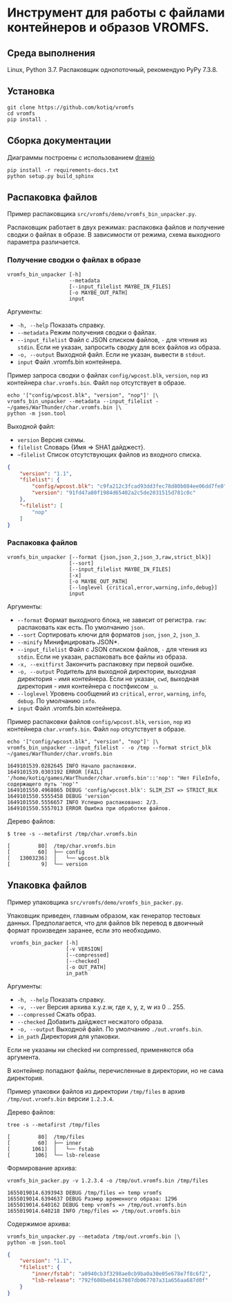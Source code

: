 # Инструмент для работы с файлами контейнеров и образов VROMFS.

## Среда выполнения

Linux, Python 3.7. Распаковщик однопоточный, рекомендую PyPy 7.3.8.

## Установка

```shell
git clone https://github.com/kotiq/vromfs
cd vromfs 
pip install .
```

## Сборка документации

Диаграммы построены с использованием [drawio](https://github.com/jgraph/drawio-desktop/)

```shell
pip install -r requirements-docs.txt
python setup.py build_sphinx
```

## Распаковка файлов

Пример распаковщика `src/vromfs/demo/vromfs_bin_unpacker.py`.

Распаковщик работает в двух режимах: распаковка файлов и получение сводки о файлах в образе. 
В зависимости от режима, схема выходного параметра различается.

### Получение сводки о файлах в образе

```shell
vromfs_bin_unpacker [-h]
                    --metadata
                    [--input_filelist MAYBE_IN_FILES]
                    [-o MAYBE_OUT_PATH]
                    input
```

Аргументы:

- `-h, --help` Показать справку.
- `--metadata` Режим получения сводки о файлах.
- `--input_filelist` Файл с JSON списком файлов, `-` для чтения из `stdin`. Если не указан, запросить сводку для всех 
файлов из образа.
- `-о, --output` Выходной файл. Если не указан, вывести в `stdout`.
- `input` Файл .vromfs.bin контейнера.

Пример запроса сводки о файлах `config/wpcost.blk`, `version`, `nop` из контейнера `char.vromfs.bin`. 
Файл `nop` отсутствует в образе.

```shell
echo '["config/wpcost.blk", "version", "nop"]' |\
vromfs_bin_unpacker --metadata --input_filelist - ~/games/WarThunder/char.vromfs.bin |\
python -m json.tool
```

Выходной файл:

- `version` Версия схемы.
- `filelist` Словарь {Имя => SHA1 дайджест}.
- `~filelist` Список отсутствующих файлов из входного списка.

```json
{
    "version": "1.1",
    "filelist": {
        "config/wpcost.blk": "c9fa212c3fcad93dd3fec78d80b084ee06dd7fe0",
        "version": "91fd47a80f1984d65402a2c5de2031515d781c0c"
    },
    "~filelist": [
        "nop"
    ]
}
```

### Распаковка файлов

```shell
vromfs_bin_unpacker [--format {json,json_2,json_3,raw,strict_blk}]
                    [--sort]
                    [--input_filelist MAYBE_IN_FILES]
                    [-x]                    
                    [-o MAYBE_OUT_PATH]
                    [--loglevel {critical,error,warning,info,debug}]
                    input
```

Аргументы:

- `--format` Формат выходного блока, не зависит от регистра. `raw`: распаковать как есть. По умолчанию `json`.
- `--sort` Сортировать ключи для форматов `json`, `json_2`, `json_3`.
- `--minify` Минифицировать JSON*.
- `--input_filelist` Файл с JSON списком файлов, `-` для чтения из `stdin`. Если не указан, распаковать все файлы из 
образа.
- `-x, --exitfirst` Закончить распаковку при первой ошибке.
- `-o, --output` Родитель для выходной директории, выходная директория - имя контейнера. Если не указан, `cwd`, 
выходная директория - имя контейнера с постфиксом `_u`.
- `--loglevel` Уровень сообщений из `critical`, `error`, `warning`, `info`, `debug`. По умолчанию `info`.
- `input` Файл .vromfs.bin контейнера.

Пример распаковки файлов `config/wpcost.blk`, `version`, `nop` из контейнера `char.vromfs.bin`.
Файл `nop` отсутствует в образе.

```shell
echo '["config/wpcost.blk", "version", "nop"]' |\
vromfs_bin_unpacker --input_filelist - -o /tmp --format strict_blk ~/games/WarThunder/char.vromfs.bin
```
```text
1649101539.0282645 INFO Начало распаковки.
1649101539.0303192 ERROR [FAIL] '/home/kotiq/games/WarThunder/char.vromfs.bin'::'nop': "Нет FileInfo, содержащего путь 'nop'"
1649101550.4968865 DEBUG 'config/wpcost.blk': SLIM_ZST => STRICT_BLK
1649101550.5555458 DEBUG 'version'
1649101550.5556657 INFO Успешно распаковано: 2/3.
1649101550.5557013 ERROR Ошибка при обработке файлов.
```

Дерево файлов:

```shell
$ tree -s --metafirst /tmp/char.vromfs.bin
```
```text
[         80]  /tmp/char.vromfs.bin
[         60]  ├── config
[   13003236]  │   └── wpcost.blk
[          9]  └── version
```

## Упаковка файлов

Пример упаковщика `src/vromfs/demo/vromfs_bin_packer.py`.

Упаковщик приведен, главным образом, как генератор тестовых данных. 
Предполагается, что для файлов blk перевод в двоичный формат произведен заранее, если это необходимо.

```shell
 vromfs_bin_packer [-h]
                   [-v VERSION]
                   [--compressed] 
                   [--checked]
                   [-o OUT_PATH] 
                   in_path
```

Аргументы:

- `-h, --help` Показать справку.
- `-v, --ver` Версия архива x.y.z.w, где x, y, z, w из 0 .. 255. 
- `--compressed` Сжать образ.
- `--checked` Добавить дайджест несжатого образа.
- `-o, --output` Выходной файл. По умолчанию `./out.vromfs.bin`. 
- `in_path` Директория для упаковки.

Если не указаны ни checked ни compressed, применяются оба аргумента.

В контейнер попадают файлы, перечисленные в директории, но не сама директория. 

Пример упаковки файлов из директории `/tmp/files` в архив `/tmp/out.vromfs.bin` версии `1.2.3.4`.

Дерево файлов:

```shell
tree -s --metafirst /tmp/files
```
```text
[         80]  /tmp/files
[         60]  ├── inner
[       1061]  │   └── fstab
[        106]  └── lsb-release
```

Формирование архива:

```shell
vromfs_bin_packer.py -v 1.2.3.4 -o /tmp/out.vromfs.bin /tmp/files
```
```text
1655019014.6393943 DEBUG /tmp/files => temp vromfs
1655019014.6394637 DEBUG Размер временного образа: 1296
1655019014.640162 DEBUG temp vromfs => /tmp/out.vromfs.bin
1655019014.640218 INFO /tmp/files => /tmp/out.vromfs.bin
```

Содержимое архива:

```shell
vromfs_bin_unpacker.py --metadata /tmp/out.vromfs.bin |\
python -m json.tool
```
```json
{
    "version": "1.1",
    "filelist": {
        "inner/fstab": "a0940cb3f3298ae0cb9ba0a30e05e678e7f8c6f2",
        "lsb-release": "792f608be04167807db067707a31a656aa687d0f"
    }
}
```
